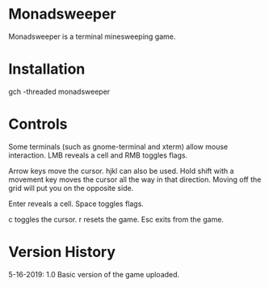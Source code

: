 # Monadsweeper

Monadsweeper is a terminal minesweeping game.

# Installation

gch -threaded monadsweeper

# Controls

Some terminals (such as gnome-terminal and xterm) allow mouse interaction.
LMB reveals a cell and RMB toggles flags.

Arrow keys move the cursor. hjkl can also be used.
Hold shift with a movement key moves the cursor all the way in that direction.
Moving off the grid will put you on the opposite side.

Enter reveals a cell.
Space toggles flags.

c toggles the cursor.
r resets the game.
Esc exits from the game.

# Version History

5-16-2019: 1.0 Basic version of the game uploaded.
